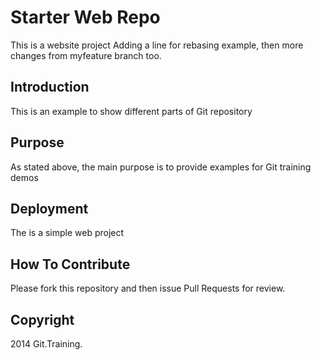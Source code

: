 # Starter Web Repo

This is a website project
Adding a line for rebasing example, then
more changes from myfeature branch too.

## Introduction

This is an example to show different parts of Git repository

## Purpose

As stated above, the main purpose is to provide examples for Git training demos

## Deployment

The is a simple web project

## How To Contribute

Please fork this repository and then issue Pull Requests for review.

## Copyright

2014 Git.Training.